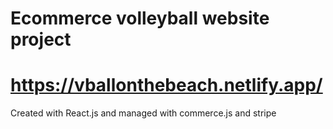 # Ecommerce volleyball website project

# https://vballonthebeach.netlify.app/

Created with React.js and managed with commerce.js and stripe
